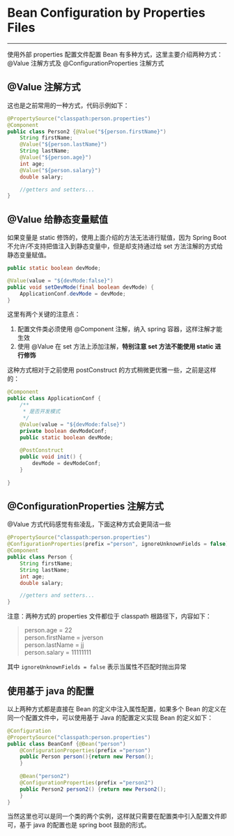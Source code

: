 # Bean Configuration by Properties Files
---

使用外部 properties 配置文件配置 Bean 有多种方式，这里主要介绍两种方式：@Value 注解方式及 @ConfigurationProperties 注解方式

## @Value 注解方式

这也是之前常用的一种方式，代码示例如下：

```java
@PropertySource("classpath:person.properties")
@Component
public class Person2 {@Value("${person.firstName}")
	String firstName;
	@Value("${person.lastName}")
	String lastName;
	@Value("${person.age}")
	int age;
	@Value("${person.salary}")
	double salary;

    //getters and setters...
}
```

## @Value 给静态变量赋值

如果变量是 static 修饰的，使用上面介绍的方法无法进行赋值，因为 Spring Boot 不允许/不支持把值注入到静态变量中，但是却支持通过给 set 方法注解的方式给静态变量赋值。

```Java
public static boolean devMode;

@Value(value = "${devMode:false}")
public void setDevMode(final boolean devMode) {
    ApplicationConf.devMode = devMode;
}
```

这里有两个关键的注意点：

1. 配置文件类必须使用 @Component 注解，纳入 spring 容器，这样注解才能生效
2. 使用 @Value 在 set 方法上添加注解，**特别注意 set 方法不能使用 static 进行修饰**

这种方式相对于之前使用 postConstruct 的方式稍微更优雅一些，之前是这样的：

```Java
@Component
public class ApplicationConf {	
	/**
	 * 是否开发模式
	 */
	@Value(value = "${devMode:false}")
	private boolean devModeConf;
	public static boolean devMode;
	
	@PostConstruct
	public void init() {
		devMode = devModeConf;
	}
	
}
```


## @ConfigurationProperties 注解方式

@Value 方式代码感觉有些凌乱，下面这种方式会更简洁一些

```java
@PropertySource("classpath:person.properties")
@ConfigurationProperties(prefix ="person", ignoreUnknownFields = false)
@Component
public class Person {
	String firstName;
	String lastName;
	int age;
	double salary;

	//getters and setters...
}
```

注意：两种方式的 properties 文件都位于 classpath 根路径下，内容如下：

> person.age = 22    
person.firstName = jverson    
person.lastName = jj    
person.salary = 11111111    

其中 `ignoreUnknownFields = false` 表示当属性不匹配时抛出异常

## 使用基于 java 的配置

以上两种方式都是直接在 Bean 的定义中注入属性配置，如果多个 Bean 的定义在同一个配置文件中，可以使用基于 Java 的配置定义实现 Bean 的定义如下：

```java
@Configuration
@PropertySource("classpath:person.properties")
public class BeanConf {@Bean("person")
	@ConfigurationProperties(prefix ="person")
	public Person person(){return new Person();
	}
	
	@Bean("person2")
	@ConfigurationProperties(prefix ="person2")
	public Person2 person2() {return new Person2();
	}
}
```

当然这里也可以是同一个类的两个实例，这样就只需要在配置类中引入配置文件即可，基于 java 的配置也是 spring boot 鼓励的形式。